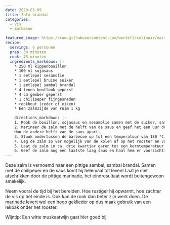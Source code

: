 ```yaml
---
date: 2020-05-09
title: Zalm brandal
categories:
  - Vis
  - Barbecue

featured_image: https://raw.githubusercontent.com/wortell/culinair/master/fotos/moinkballs/_MG_9945.jpg
recipe:
  servings: 6 personen
  prep: 30 minuten
  cook: 45 minuten
  ingredients_markdown: |-
    * 250 ml kippenbouillon
    * 100 ml sojasaus
    * 1 eetlepel sesamolie
    * 1 eetlepel bruine suiker
    * 1 eetlepel sambal brandal
    * 4 tenen knoflook geperst
    * 4 cm gember geperst
    * 1 chilipeper fijngesneden
    * rookhout (ceder of eiken)
    * Een zalmzijde van ruim 1 kg

    directions_markdown: |-
    1. Kook de bouillon, sojasaus en sesamolie samen met de suiker, sambal, knoflook, gember en chilipeper in tot het begint in te dikken.
    2. Marineer de zalm met de helft van de saus en geef het een uur de tijd om in te trekken. Laat hem buiten de koelkast om op kamertemperatuur te komen maar dek het goed af.
    Hou de andere helft van de saus apart.
    3. Stook ondertussen de barbecue op tot een temperatuur van 180 °C.
    4. Leg de zalm zo ver mogelijk van de kolen af op het rooster en voeg rookhout toe. Gebuik een grillmat om te voorkomen dat hij aan het hete rooster vastkleeft.
    5. Laat de zalm in ca. drie kwartier garen tot een kerntemperatuur van 50 °C. Bestrijk hem de laatste 20 minuten regelmatig met het restant van de saus om te voorkomen dat hij uitdroogt. Let wel op dat de temperatuur in de barbecue niet stijgt omdat de vis dan eiwitten uit gaat scheiden.
    6. Geef de zalm nog een laatste laag saus en haal hem er voorzichtig van af.
---
```

Deze zalm is vernoemd naar een pittige sambal, sambal brandal. Samen met de chilipeper en de saus komt hij helemaal tot leven! Laat je niet afschrikken door de pittige marinade, het eindresultaat wordt buitengewoon smakelijk.

Neem vooral de tijd bij het bereiden. Hoe rustiger hij opwarmt, hoe zachter de vis op het einde is. Ook kan de rook dan beter zijn werk doen.
De marinade levert wel een hoop geklieder op dus maak gebruik van een lekbak onder het rooster.




Wijntip: Een witte muskaatwijn gaat hier goed bij
